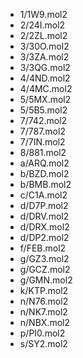 - 1/1W9.mol2
- 2/24I.mol2
- 2/2ZL.mol2
- 3/30O.mol2
- 3/3ZA.mol2
- 3/3QG.mol2
- 4/4ND.mol2
- 4/4MC.mol2
- 5/5MX.mol2
- 5/5B5.mol2
- 7/742.mol2
- 7/787.mol2
- 7/7IN.mol2
- 8/881.mol2
- a/ARQ.mol2
- b/BZD.mol2
- b/BMB.mol2
- c/C1A.mol2
- d/D7P.mol2
- d/DRV.mol2
- d/DRX.mol2
- d/DP2.mol2
- f/FEB.mol2
- g/GZ3.mol2
- g/GCZ.mol2
- g/GMN.mol2
- k/KTP.mol2
- n/N76.mol2
- n/NK7.mol2
- n/NBX.mol2
- p/PI0.mol2
- s/SY2.mol2
